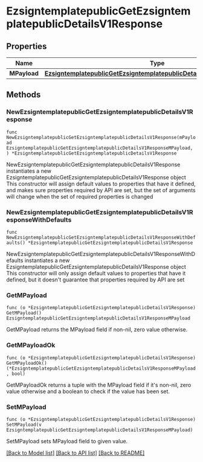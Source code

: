 # EzsigntemplatepublicGetEzsigntemplatepublicDetailsV1Response

## Properties

Name | Type | Description | Notes
------------ | ------------- | ------------- | -------------
**MPayload** | [**EzsigntemplatepublicGetEzsigntemplatepublicDetailsV1ResponseMPayload**](EzsigntemplatepublicGetEzsigntemplatepublicDetailsV1ResponseMPayload.md) |  | 

## Methods

### NewEzsigntemplatepublicGetEzsigntemplatepublicDetailsV1Response

`func NewEzsigntemplatepublicGetEzsigntemplatepublicDetailsV1Response(mPayload EzsigntemplatepublicGetEzsigntemplatepublicDetailsV1ResponseMPayload, ) *EzsigntemplatepublicGetEzsigntemplatepublicDetailsV1Response`

NewEzsigntemplatepublicGetEzsigntemplatepublicDetailsV1Response instantiates a new EzsigntemplatepublicGetEzsigntemplatepublicDetailsV1Response object
This constructor will assign default values to properties that have it defined,
and makes sure properties required by API are set, but the set of arguments
will change when the set of required properties is changed

### NewEzsigntemplatepublicGetEzsigntemplatepublicDetailsV1ResponseWithDefaults

`func NewEzsigntemplatepublicGetEzsigntemplatepublicDetailsV1ResponseWithDefaults() *EzsigntemplatepublicGetEzsigntemplatepublicDetailsV1Response`

NewEzsigntemplatepublicGetEzsigntemplatepublicDetailsV1ResponseWithDefaults instantiates a new EzsigntemplatepublicGetEzsigntemplatepublicDetailsV1Response object
This constructor will only assign default values to properties that have it defined,
but it doesn't guarantee that properties required by API are set

### GetMPayload

`func (o *EzsigntemplatepublicGetEzsigntemplatepublicDetailsV1Response) GetMPayload() EzsigntemplatepublicGetEzsigntemplatepublicDetailsV1ResponseMPayload`

GetMPayload returns the MPayload field if non-nil, zero value otherwise.

### GetMPayloadOk

`func (o *EzsigntemplatepublicGetEzsigntemplatepublicDetailsV1Response) GetMPayloadOk() (*EzsigntemplatepublicGetEzsigntemplatepublicDetailsV1ResponseMPayload, bool)`

GetMPayloadOk returns a tuple with the MPayload field if it's non-nil, zero value otherwise
and a boolean to check if the value has been set.

### SetMPayload

`func (o *EzsigntemplatepublicGetEzsigntemplatepublicDetailsV1Response) SetMPayload(v EzsigntemplatepublicGetEzsigntemplatepublicDetailsV1ResponseMPayload)`

SetMPayload sets MPayload field to given value.



[[Back to Model list]](../README.md#documentation-for-models) [[Back to API list]](../README.md#documentation-for-api-endpoints) [[Back to README]](../README.md)



